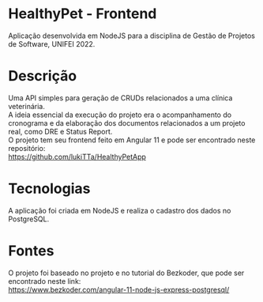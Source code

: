 # HealthyPet - Frontend
Aplicação desenvolvida em NodeJS para a disciplina de Gestão de Projetos de Software, UNIFEI 2022.

# Descrição
Uma API simples para geração de CRUDs relacionados a uma clínica veterinária.   
A ideia essencial da execução do projeto era o acompanhamento do cronograma e da elaboração dos documentos relacionados a um projeto real, como DRE e Status Report.  
O projeto tem seu frontend feito em Angular 11 e pode ser encontrado neste repositório:  
https://github.com/lukiTTa/HealthyPetApp

# Tecnologias
A aplicação foi criada em NodeJS e realiza o cadastro dos dados no PostgreSQL.

# Fontes
O projeto foi baseado no projeto e no tutorial do Bezkoder, que pode ser encontrado neste link:  
https://www.bezkoder.com/angular-11-node-js-express-postgresql/
